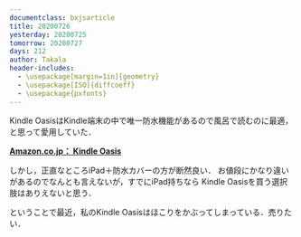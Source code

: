 ```yaml
---
documentclass: bxjsarticle
title: 20200726
yesterday: 20200725
tomorrow: 20200727
days: 212
author: Takala
header-includes:
  - \usepackage[margin=1in]{geometry}
  - \usepackage[ISO]{diffcoeff}
  - \usepackage{pxfonts}
---
```



Kindle OasisはKindle端末の中で唯一防水機能があるので風呂で読むのに最適，
と思って愛用していた．

**[Amazon.co.jp： Kindle Oasis ](https://amzn.to/30S2u9j)**


しかし，正直なところiPad＋防水カバーの方が断然良い．
お値段にかなり違いがあるのでなんとも言えないが，すでにiPad持ちなら
Kindle Oasisを買う選択肢はありえないと思う．



ということで最近，私のKindle Oasisはほこりをかぶってしまっている．売りたい．

